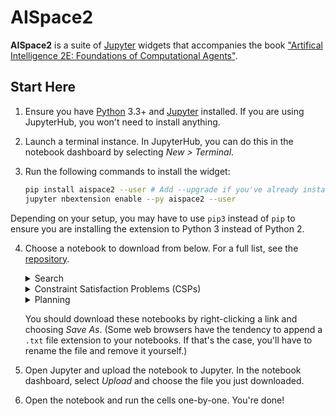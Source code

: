 # AISpace2

**AISpace2** is a suite of [Jupyter](http://jupyter.org) widgets that accompanies the book ["Artifical Intelligence 2E: Foundations of Computational Agents"](http://aipython.org).

## Start Here
1. Ensure you have [Python](http://python.org) 3.3+ and [Jupyter](http://jupyter.org) installed. If you are using JupyterHub, you won't need to install anything.

2. Launch a terminal instance. In JupyterHub, you can do this in the notebook dashboard by selecting _New > Terminal_.

3. Run the following commands to install the widget:

    ```sh
    pip install aispace2 --user # Add --upgrade if you've already installed it before
    jupyter nbextension enable --py aispace2 --user
    ```
Depending on your setup, you may have to use `pip3` instead of `pip` to ensure you are installing the extension to Python 3 instead of Python 2.

4. Choose a notebook to download from below. For a full list, see the [repository](https://github.com/AISpace2/AISpace2/tree/master/notebooks). 

    <details>
    <summary>Search</summary>
    <ul>
        <li>
        <a href="https://rawgit.com/AISpace2/AISpace2/master/notebooks/search/search.ipynb">A*, Multiple Path Pruning, Branch and Bound</a>
        </li>
    </ul>
    </details>

    <details>
    <summary>Constraint Satisfaction Problems (CSPs)</summary>
    <ul>
        <li>
        <a href="https://rawgit.com/AISpace2/AISpace2/master/notebooks/csp/solving_csp_with_search.ipynb">Solving CSPs using Search</a>
        </li>
        <li>
        <a href="https://rawgit.com/AISpace2/AISpace2/master/notebooks/csp/arc_consistency.ipynb">CSPs using Arc Consistency</a>
        </li>
    </ul>
    </details>

    <details>
    <summary>Planning</summary>
    <ul>
        <li>
        <a href="https://rawgit.com/AISpace2/AISpace2/master/notebooks/planning/forward_planning.ipynb">Forward Planning</a>
        </li>
        <li><a href="https://rawgit.com/AISpace2/AISpace2/master/notebooks/planning/regression_planning.ipynb">Regression Planning</a>
        </li>
        <li><a href="https://rawgit.com/AISpace2/AISpace2/master/notebooks/planning/planning_as_csp.ipynb">Planning as CSPs</a>
        </li>
    </ul>
    </details>

    You should download these notebooks by right-clicking a link and choosing _Save As_. (Some web browsers have the tendency to append a `.txt` file extension to your notebooks. If that's the case, you'll have to rename the file and remove it yourself.)

5. Open Jupyter and upload the notebook to Jupyter. In the notebook dashboard, select _Upload_ and choose the file you just downloaded.

6. Open the notebook and run the cells one-by-one. You're done!

